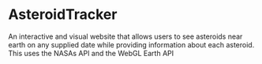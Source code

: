 # AsteroidTracker
An interactive and visual website that allows users to see asteroids near earth on any supplied date while providing information about each asteroid. This uses the NASAs API and the WebGL Earth API
